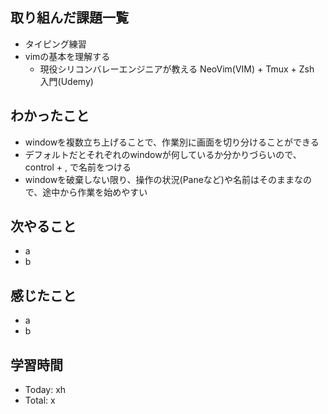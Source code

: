 ## 取り組んだ課題一覧
- タイピング練習
- vimの基本を理解する
  - 現役シリコンバレーエンジニアが教える NeoVim(VIM) + Tmux + Zsh 入門(Udemy)
## わかったこと
- windowを複数立ち上げることで、作業別に画面を切り分けることができる
- デフォルトだとそれぞれのwindowが何しているか分かりづらいので、control + , で名前をつける
- windowを破棄しない限り、操作の状況(Paneなど)や名前はそのままなので、途中から作業を始めやすい
## 次やること
- a
- b
## 感じたこと
- a
- b
## 学習時間
- Today: xh
- Total: x
